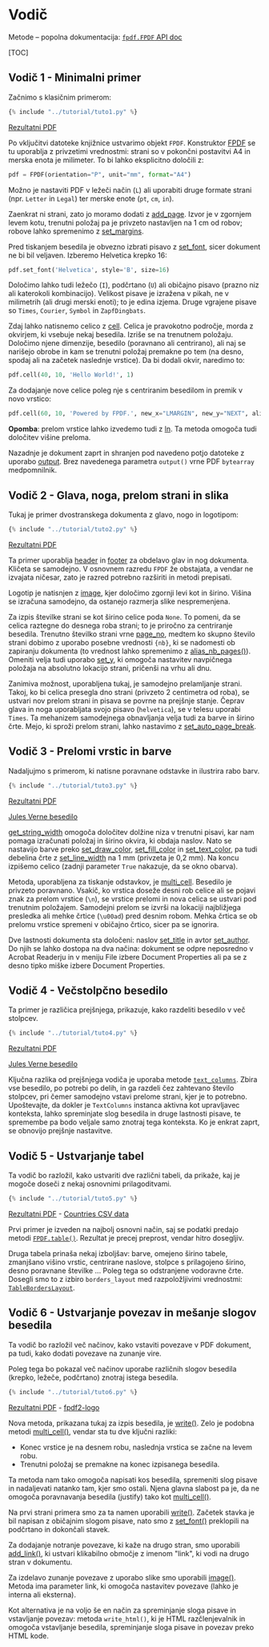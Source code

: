 # Vodič #

Metode – popolna dokumentacija: [`fpdf.FPDF` API doc](https://py-pdf.github.io/fpdf2/fpdf/fpdf.html#fpdf.fpdf.FPDF)

[TOC]

## Vodič 1 - Minimalni primer ##

Začnimo s klasičnim primerom:

```python
{% include "../tutorial/tuto1.py" %}
```

[Rezultatni PDF](https://github.com/py-pdf/fpdf2/raw/master/tutorial/tuto1.pdf)

Po vključitvi datoteke knjižnice ustvarimo objekt `FPDF`. Konstruktor
[FPDF](https://py-pdf.github.io/fpdf2/fpdf/fpdf.html#fpdf.fpdf.FPDF) se tu uporablja
z privzetimi vrednostmi: strani so v pokončni postavitvi A4 in merska enota je
milimeter. To bi lahko eksplicitno določili z:

```python
pdf = FPDF(orientation="P", unit="mm", format="A4")
```

Možno je nastaviti PDF v ležeči način (`L`) ali uporabiti druge formate strani (npr.
`Letter` in `Legal`) ter merske enote (`pt`, `cm`, `in`).

Zaenkrat ni strani, zato jo moramo dodati z
[add_page](https://py-pdf.github.io/fpdf2/fpdf/fpdf.html#fpdf.fpdf.FPDF.add_page). Izvor je v zgornjem levem kotu, trenutni
položaj pa je privzeto nastavljen na 1 cm od robov; robove lahko spremenimo z
[set_margins](https://py-pdf.github.io/fpdf2/fpdf/fpdf.html#fpdf.fpdf.FPDF.set_margins).

Pred tiskanjem besedila je obvezno izbrati pisavo z
[set_font](https://py-pdf.github.io/fpdf2/fpdf/fpdf.html#fpdf.fpdf.FPDF.set_font), sicer
dokument ne bi bil veljaven. Izberemo Helvetica krepko 16:

```python
pdf.set_font('Helvetica', style='B', size=16)
```

Določimo lahko tudi ležečo (`I`), podčrtano (`U`) ali običajno pisavo (prazno niz
ali katerokoli kombinacijo). Velikost pisave je izražena v pikah, ne v milimetrih
(ali drugi merski enoti); to je edina izjema. Druge vgrajene pisave so `Times`,
`Courier`, `Symbol` in `ZapfDingbats`.

Zdaj lahko natisnemo celico z
[cell](https://py-pdf.github.io/fpdf2/fpdf/fpdf.html#fpdf.fpdf.FPDF.cell). Celica je
pravokotno področje, morda z okvirjem, ki vsebuje nekaj besedila. Izriše se na
trenutnem položaju. Določimo njene dimenzije, besedilo (poravnano ali centrirano),
ali naj se narišejo obrobe in kam se trenutni položaj premakne po tem (na desno,
spodaj ali na začetek naslednje vrstice). Da bi dodali okvir, naredimo to:

```python
pdf.cell(40, 10, 'Hello World!', 1)
```

Za dodajanje nove celice poleg nje s centriranim besedilom in premik v novo vrstico:

```python
pdf.cell(60, 10, 'Powered by FPDF.', new_x="LMARGIN", new_y="NEXT", align='C')
```

**Opomba**: prelom vrstice lahko izvedemo tudi z
[ln](https://py-pdf.github.io/fpdf2/fpdf/fpdf.html#fpdf.fpdf.FPDF.ln). Ta metoda omogoča
tudi določitev višine preloma.

Nazadnje je dokument zaprt in shranjen pod navedeno potjo datoteke z uporabo
[output](https://py-pdf.github.io/fpdf2/fpdf/fpdf.html#fpdf.fpdf.FPDF.output). Brez
navedenega parametra `output()` vrne PDF `bytearray` medpomnilnik.

## Vodič 2 - Glava, noga, prelom strani in slika ##

Tukaj je primer dvostranskega dokumenta z glavo, nogo in logotipom:

```python
{% include "../tutorial/tuto2.py" %}
```

[Rezultatni PDF](https://github.com/py-pdf/fpdf2/raw/master/tutorial/tuto2.pdf)

Ta primer uporablja [header](https://py-pdf.github.io/fpdf2/fpdf/fpdf.html#fpdf.fpdf.FPDF.header) in
[footer](https://py-pdf.github.io/fpdf2/fpdf/fpdf.html#fpdf.fpdf.FPDF.footer) za obdelavo
glav in nog dokumenta. Kličeta se samodejno. V osnovnem razredu `FPDF` že obstajata,
a vendar ne izvajata ničesar, zato je razred potrebno razširiti in metodi prepisati.

Logotip je natisnjen z [image](https://py-pdf.github.io/fpdf2/fpdf/fpdf.html#fpdf.fpdf.FPDF.image),
kjer določimo zgornji levi kot in širino. Višina se izračuna samodejno, da ostanejo
razmerja slike nespremenjena.

Za izpis številke strani se kot širino celice poda `None`. To pomeni, da se celica
raztegne do desnega roba strani; to je priročno za centriranje besedila. Trenutno
številko strani vrne [page_no](https://py-pdf.github.io/fpdf2/fpdf/fpdf.html#fpdf.fpdf.FPDF.page_no),
medtem ko skupno število strani dobimo z uporabo posebne vrednosti `{nb}`, ki se
nadomesti ob zapiranju dokumenta (to vrednost lahko spremenimo z
[alias_nb_pages()](https://py-pdf.github.io/fpdf2/fpdf/fpdf.html#fpdf.fpdf.FPDF.alias_nb_pages)).
Omeniti velja tudi uporabo [set_y](https://py-pdf.github.io/fpdf2/fpdf/fpdf.html#fpdf.fpdf.FPDF.set_y),
ki omogoča nastavitev navpičnega položaja na absolutno lokacijo strani, pričenši
na vrhu ali dnu.

Zanimiva možnost, uporabljena tukaj, je samodejno prelamljanje strani. Takoj, ko bi
celica presegla dno strani (privzeto 2 centimetra od roba), se ustvari nov prelom
strani in pisava se povrne na prejšnje stanje. Čeprav glava in noga uporabljata
svojo pisavo (`helvetica`), se v telesu uporabi `Times`. Ta mehanizem samodejnega
obnavljanja velja tudi za barve in širino črte. Mejo, ki sproži prelom strani,
lahko nastavimo z [set_auto_page_break](https://py-pdf.github.io/fpdf2/fpdf/fpdf.html#fpdf.fpdf.FPDF.set_auto_page_break).

## Vodič 3 - Prelomi vrstic in barve ##

Nadaljujmo s primerom, ki natisne poravnane odstavke in ilustrira rabo barv.

```python
{% include "../tutorial/tuto3.py" %}
```

[Rezultatni PDF](https://github.com/py-pdf/fpdf2/raw/master/tutorial/tuto3.pdf)

[Jules Verne besedilo](https://github.com/py-pdf/fpdf2/raw/master/tutorial/20k_c1.txt)

[get_string_width](https://py-pdf.github.io/fpdf2/fpdf/fpdf.html#fpdf.fpdf.FPDF.get_string_width) omogoča določitev dolžine
niza v trenutni pisavi, kar nam pomaga izračunati položaj in širino okvira, ki
obdaja naslov. Nato se nastavijo barve preko
[set_draw_color](https://py-pdf.github.io/fpdf2/fpdf/fpdf.html#fpdf.fpdf.FPDF.set_draw_color),
[set_fill_color](https://py-pdf.github.io/fpdf2/fpdf/fpdf.html#fpdf.fpdf.FPDF.set_fill_color) in
[set_text_color](https://py-pdf.github.io/fpdf2/fpdf/fpdf.html#fpdf.fpdf.FPDF.set_text_color),
pa tudi debelina črte z
[set_line_width](https://py-pdf.github.io/fpdf2/fpdf/fpdf.html#fpdf.fpdf.FPDF.set_line_width)
na 1 mm (privzeta je 0,2 mm). Na koncu izpišemo celico (zadnji parameter `True`
nakazuje, da se okno obarva).

Metoda, uporabljena za tiskanje odstavkov, je
[multi_cell](https://py-pdf.github.io/fpdf2/fpdf/fpdf.html#fpdf.fpdf.FPDF.multi_cell).
Besedilo je privzeto poravnano. Vsakič, ko vrstica doseže desni rob celice ali
se pojavi znak za prelom vrstice (`\n`), se vrstice prelomi in nova celica se
ustvari pod trenutnim položajem. Samodejni prelom se izvrši na lokaciji
najbližjega presledka ali mehke črtice (`\u00ad`) pred desnim robom. Mehka
črtica se ob prelomu vrstice spremeni v običajno črtico, sicer pa se ignorira.

Dve lastnosti dokumenta sta določeni: naslov
[set_title](https://py-pdf.github.io/fpdf2/fpdf/fpdf.html#fpdf.fpdf.FPDF.set_title) in
avtor [set_author](https://py-pdf.github.io/fpdf2/fpdf/fpdf.html#fpdf.fpdf.FPDF.set_author).
Do njih se lahko dostopa na dva načina: dokument se odpre neposredno v Acrobat
Readerju in v meniju File izbere Document Properties ali pa se z desno tipko
miške izbere Document Properties.

## Vodič 4 - Večstolpčno besedilo ##

Ta primer je različica prejšnjega, prikazuje, kako razdeliti besedilo v več stolpcev.

```python
{% include "../tutorial/tuto4.py" %}
```

[Rezultatni PDF](https://github.com/py-pdf/fpdf2/raw/master/tutorial/tuto4.pdf)

[Jules Verne besedilo](https://github.com/py-pdf/fpdf2/raw/master/tutorial/20k_c1.txt)

Ključna razlika od prejšnjega vodiča je uporaba metode
[`text_columns`](https://py-pdf.github.io/fpdf2/fpdf/fpdf.html#fpdf.fpdf.FPDF.text_column).
Zbira vse besedilo, po potrebi po delih, in ga razdeli čez zahtevano število
stolpcev, pri čemer samodejno vstavi prelome strani, kjer je to potrebno. Upoštevajte,
da dokler je `TextColumns` instanca aktivna kot upravljavec konteksta, lahko
spreminjate slog besedila in druge lastnosti pisave, te spremembe pa bodo
veljale samo znotraj tega konteksta. Ko je enkrat zaprt, se obnovijo prejšnje
nastavitve.

## Vodič 5 - Ustvarjanje tabel ##

Ta vodič bo razložil, kako ustvariti dve različni tabeli, da prikaže, kaj je
mogoče doseči z nekaj osnovnimi prilagoditvami.

```python
{% include "../tutorial/tuto5.py" %}
```

[Rezultatni PDF](https://github.com/py-pdf/fpdf2/raw/master/tutorial/tuto5.pdf) -
[Countries CSV data](https://github.com/py-pdf/fpdf2/raw/master/tutorial/countries.txt)

Prvi primer je izveden na najbolj osnovni način, saj se podatki predajo metodi
[`FPDF.table()`](https://py-pdf.github.io/fpdf2/Tables.html). Rezultat je precej
preprost, vendar hitro dosegljiv.

Druga tabela prinaša nekaj izboljšav: barve, omejeno širino tabele, zmanjšano
višino vrstic, centrirane naslove, stolpce s prilagojeno širino, desno poravnane
številke ... Poleg tega so odstranjene vodoravne črte. Dosegli smo to z izbiro
`borders_layout` med razpoložljivimi vrednostmi:
[`TableBordersLayout`](https://py-pdf.github.io/fpdf2/fpdf/enums.html#fpdf.enums.TableBordersLayout).

## Vodič 6 - Ustvarjanje povezav in mešanje slogov besedila ##

Ta vodič bo razložil več načinov, kako vstaviti povezave v PDF dokument,
pa tudi, kako dodati povezave na zunanje vire.

Poleg tega bo pokazal več načinov uporabe različnih slogov besedila
(krepko, ležeče, podčrtano) znotraj istega besedila.

```python
{% include "../tutorial/tuto6.py" %}
```

[Rezultatni PDF](https://github.com/py-pdf/fpdf2/raw/master/tutorial/tuto6.pdf) -
[fpdf2-logo](https://raw.githubusercontent.com/py-pdf/fpdf2/master/docs/fpdf2-logo.png)

Nova metoda, prikazana tukaj za izpis besedila, je
[write()](https://py-pdf.github.io/fpdf2/fpdf/fpdf.html#fpdf.fpdf.FPDF.write).
Zelo je podobna metodi
[multi_cell()](https://py-pdf.github.io/fpdf2/fpdf/fpdf.html#fpdf.fpdf.FPDF.multi_cell),
vendar sta tu dve ključni razliki:

- Konec vrstice je na desnem robu, naslednja vrstica se začne na levem robu.
- Trenutni položaj se premakne na konec izpisanega besedila.

Ta metoda nam tako omogoča napisati kos besedila, spremeniti slog pisave in
nadaljevati natanko tam, kjer smo ostali. Njena glavna slabost pa je, da ne
omogoča poravnavanja besedila (justify) tako kot
[multi_cell()](https://py-pdf.github.io/fpdf2/fpdf/fpdf.html#fpdf.fpdf.FPDF.multi_cell).

Na prvi strani primera smo za ta namen uporabili
[write()](https://py-pdf.github.io/fpdf2/fpdf/fpdf.html#fpdf.fpdf.FPDF.write).
Začetek stavka je bil napisan z običajnim slogom pisave, nato smo z
[set_font()](https://py-pdf.github.io/fpdf2/fpdf/fpdf.html#fpdf.fpdf.FPDF.set_font)
preklopili na podčrtano in dokončali stavek.

Za dodajanje notranje povezave, ki kaže na drugo stran, smo uporabili
[add_link()](https://py-pdf.github.io/fpdf2/fpdf/fpdf.html#fpdf.fpdf.FPDF.add_link),
ki ustvari klikabilno območje z imenom "link", ki vodi na drugo stran
v dokumentu.

Za izdelavo zunanje povezave z uporabo slike smo uporabili
[image()](https://py-pdf.github.io/fpdf2/fpdf/fpdf.html#fpdf.fpdf.FPDF.image).
Metoda ima parameter link, ki omogoča nastavitev povezave (lahko je interna
ali eksterna).

Kot alternativa je na voljo še en način za spreminjanje sloga pisave in
vstavljanje povezav: metoda `write_html()`, ki je HTML razčlenjevalnik in
omogoča vstavljanje besedila, spreminjanje sloga pisave in povezav
preko HTML kode.

